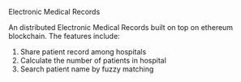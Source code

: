 Electronic Medical Records

An distributed Electronic Medical Records built on top on ethereum blockchain. The features include:
1) Share patient record among hospitals
2) Calculate the number of patients in hospital
3) Search patient name by fuzzy matching
